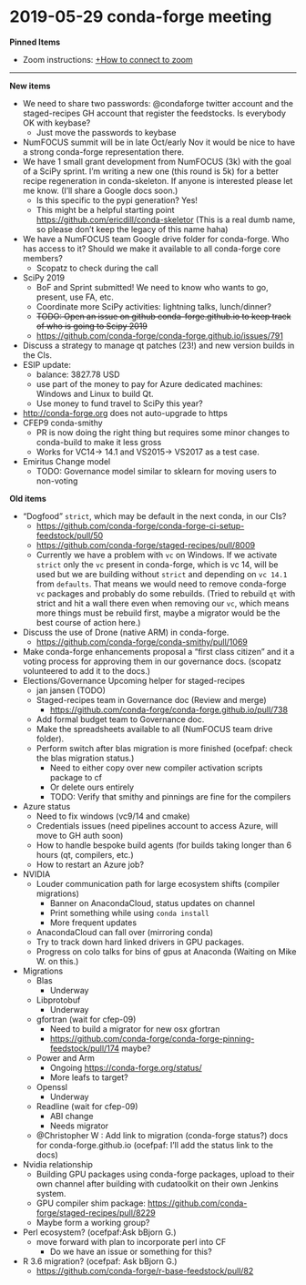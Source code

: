 # 2019-05-29 conda-forge meeting

**Pinned Items**

- Zoom instructions: [+How to connect to zoom](https://paper.dropbox.com/doc/How-to-connect-to-zoom-odl94oveHyiRv6UqTtZE5)

---

**New items**

- We need to share two passwords: @condaforge twitter account and the staged-recipes GH account that register the feedstocks. Is everybody OK with keybase?
  - Just move the passwords to keybase
- NumFOCUS summit will be in late Oct/early Nov it would be nice to have a strong conda-forge representation there.
- We have 1 small grant development from NumFOCUS (3k) with the goal of a SciPy sprint. I’m writing a new one (this round is 5k) for a better recipe regeneration in conda-skeleton. If anyone is interested please let me know. (I’ll share a Google docs soon.)
  - Is this specific to the pypi generation? Yes!
  - This might be a helpful starting point https://github.com/ericdill/conda-skeletor (This is a real dumb name, so please don’t keep the legacy of this name haha)
- We have a NumFOCUS team Google drive folder for conda-forge. Who has access to it? Should we make it available to all conda-forge core members?
  - Scopatz to check during the call
- SciPy 2019
  - BoF and Sprint submitted! We need to know who wants to go, present, use FA, etc.
  - Coordinate more SciPy activities: lightning talks, lunch/dinner?
  - ~~TODO: Open an issue on github conda-forge.github.io to keep track of who is going to Scipy 2019~~
  - https://github.com/conda-forge/conda-forge.github.io/issues/791
- Discuss a strategy to manage qt patches (23!) and new version builds in the CIs.
- ESIP update:
  - balance: 3827.78 USD
  - use part of the money to pay for Azure dedicated machines: Windows and Linux to build Qt.
  - Use money to fund travel to SciPy this year?
- http://conda-forge.org does not auto-upgrade to https
- CFEP9 conda-smithy
  - PR is now doing the right thing but requires some minor changes to conda-build to make it less gross
  - Works for VC14→ 14.1 and VS2015→ VS2017 as a test case.
- Emiritus Change model
  - TODO: Governance model similar to sklearn for moving users to non-voting

**Old items**

- “Dogfood”  `strict`, which may be default in the next conda, in our CIs?
  - https://github.com/conda-forge/conda-forge-ci-setup-feedstock/pull/50
  - https://github.com/conda-forge/staged-recipes/pull/8009
  - Currently we have a problem with `vc` on Windows. If we activate `strict` only the `vc` present in conda-forge, which is vc 14, will be used but we are building without `strict` and depending on `vc 14.1` from `defaults`. That means we would need to remove conda-forge `vc` packages and probably do some rebuilds. (Tried to rebuild `qt` with strict and hit a wall there even when removing our `vc`, which means more things must be rebuild first, maybe a migrator would be the best course of action here.)
- Discuss the use of Drone (native ARM) in conda-forge.
  - https://github.com/conda-forge/conda-smithy/pull/1069
- Make conda-forge enhancements proposal a “first class citizen”  and it a voting process for approving them in our governance docs. (scopatz volunteered to add it to the docs.)
- Elections/Governance
  Upcoming helper for staged-recipes
  - jan jansen (TODO)
  - Staged-recipes team in Governance doc (Review and merge)
    - https://github.com/conda-forge/conda-forge.github.io/pull/738
  - Add formal budget team to Governance doc.
  - Make the spreadsheets available to all (NumFOCUS team drive folder).
  - Perform switch after blas migration is more finished (ocefpaf: check the blas migration status.)
    - Need to either copy over new compiler activation scripts package to cf
    - Or delete ours entirely
    - TODO: Verify that smithy and pinnings are fine for the compilers
- Azure status
  - Need to fix windows (vc9/14 and cmake)
  - Credentials issues (need pipelines account to access Azure, will move to GH auth soon)
  - How to handle bespoke build agents (for builds taking longer than 6 hours (qt, compilers, etc.)
  - How to restart an Azure job?
- NVIDIA
  - Louder communication path for large ecosystem shifts (compiler migrations)
    - Banner on AnacondaCloud, status updates on channel
    - Print something while using `conda install`
    - More frequent updates
  - AnacondaCloud can fall over (mirroring conda)
  - Try to track down hard linked drivers in GPU packages.
  - Progress on colo talks for bins of gpus at Anaconda (Waiting on Mike W. on this.)
- Migrations
  - Blas
    - Underway
  - Libprotobuf
    - Underway
  - gfortran (wait for cfep-09)
    - Need to build a migrator for new osx gfortran
    - https://github.com/conda-forge/conda-forge-pinning-feedstock/pull/174 maybe?
  - Power and Arm
    - Ongoing https://conda-forge.org/status/
    - More leafs to target?
  - Openssl
    - Underway
  - Readline (wait for cfep-09)
    - ABI change
    - Needs migrator
  - @Christopher W : Add link to migration (conda-forge status?) docs for conda-forge.github.io (ocefpaf: I’ll add the status link to the docs)
- Nvidia relationship
  - Building GPU packages using conda-forge packages, upload to their own channel after building with cudatoolkit on their own Jenkins system.
  - GPU compiler shim package: https://github.com/conda-forge/staged-recipes/pull/8229
  - Maybe form a working group?
- Perl ecosystem? (ocefpaf:Ask bBjorn G.)
  - move forward with plan to incorporate perl into CF
    - Do we have an issue or something for this?
- R 3.6 migration? (ocefpaf: Ask bBjorn G.)
  - https://github.com/conda-forge/r-base-feedstock/pull/82
